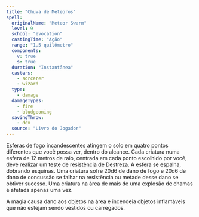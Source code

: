 ```yaml
---
title: "Chuva de Meteoros"
spell:
  originalName: "Meteor Swarm"
  level: 9
  school: "evocation"
  castingTime: "Ação"
  range: "1,5 quilômetro"
  components:
    v: true
    s: true
  duration: "Instantânea"
  casters:
    - sorcerer
    - wizard
  type:
    - damage
  damageTypes:
    - fire
    - bludgeoning
  savingThrow:
    - dex
  source: "Livro do Jogador"
---
```


Esferas de fogo incandescentes atingem o solo em quatro pontos diferentes que você possa ver, dentro do alcance. Cada criatura numa esfera de 12 metros de raio, centrada em cada ponto escolhido por você, deve realizar um teste de resistência de Destreza. A esfera se espalha, dobrando esquinas. Uma criatura sofre 20d6 de dano de fogo e 20d6 de dano de concussão se falhar na resistência ou metade desse dano se obtiver sucesso. Uma criatura na área de mais de uma explosão de chamas é afetada apenas uma vez.

A magia causa dano aos objetos na área e incendeia objetos inflamáveis que não estejam sendo vestidos ou carregados.
